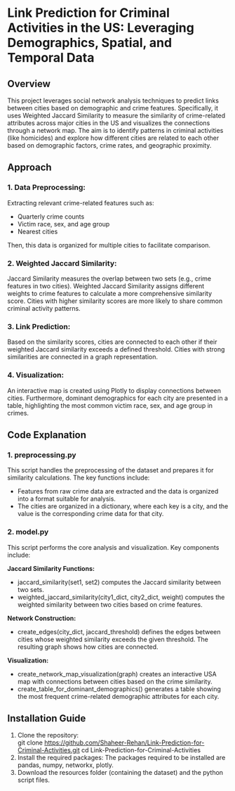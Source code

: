 # Link Prediction for Criminal Activities in the US: Leveraging Demographics, Spatial, and Temporal Data

## Overview
This project leverages social network analysis techniques to predict links between cities based on demographic and crime features. Specifically, it uses Weighted Jaccard Similarity to measure the similarity of crime-related attributes across major cities in the US and visualizes the connections through a network map. The aim is to identify patterns in criminal activities (like homicides) and explore how different cities are related to each other based on demographic factors, crime rates, and geographic proximity.

## Approach
### 1. Data Preprocessing:
Extracting relevant crime-related features such as:
- Quarterly crime counts
- Victim race, sex, and age group
- Nearest cities  

Then, this data is organized for multiple cities to facilitate comparison.

### 2. Weighted Jaccard Similarity:
Jaccard Similarity measures the overlap between two sets (e.g., crime features in two cities). Weighted Jaccard Similarity assigns different weights to crime features to calculate a more comprehensive similarity score. Cities with higher similarity scores are more likely to share common criminal activity patterns.

### 3. Link Prediction:
Based on the similarity scores, cities are connected to each other if their weighted Jaccard similarity exceeds a defined threshold. Cities with strong similarities are connected in a graph representation.

### 4. Visualization:
An interactive map is created using Plotly to display connections between cities. Furthermore, dominant demographics for each city are presented in a table, highlighting the most common victim race, sex, and age group in crimes.

## Code Explanation
### 1. preprocessing.py
This script handles the preprocessing of the dataset and prepares it for similarity calculations. The key functions include:
- Features from raw crime data are extracted and the data is organized into a format suitable for analysis.
- The cities are organized in a dictionary, where each key is a city, and the value is the corresponding crime data for that city.

### 2. model.py
This script performs the core analysis and visualization. Key components include:  

**Jaccard Similarity Functions:**  
- jaccard_similarity(set1, set2) computes the Jaccard similarity between two sets.
- weighted_jaccard_similarity(city1_dict, city2_dict, weight) computes the weighted similarity between two cities based on crime features.

**Network Construction:**  
- create_edges(city_dict, jaccard_threshold) defines the edges between cities whose weighted similarity exceeds the given threshold. The resulting graph shows how cities are connected.

**Visualization:**  
- create_network_map_visualization(graph) creates an interactive USA map with connections between cities based on the crime similarity.
- create_table_for_dominant_demographics() generates a table showing the most frequent crime-related demographic attributes for each city.

## Installation Guide
1. Clone the repository:  
git clone https://github.com/Shaheer-Rehan/Link-Prediction-for-Criminal-Activities.git
cd Link-Prediction-for-Criminal-Activities
2. Install the required packages:
The packages required to be installed are pandas, numpy, networkx, plotly.
3. Download the resources folder (containing the dataset) and the python script files.
